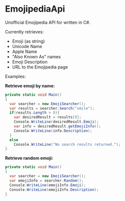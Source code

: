 # EmojipediaApi
Unofficial Emojipedia API for written in C#.

Currently retrieves:
<ul>
  <li>Emoji (as string)</li>
  <li>Unicode Name</li>
  <li>Apple Name</li>
  <li>"Also Known As" names</li>
  <li>Emoji Description</li>
  <li>URL to the Emojipedia page</li>
</ul>

Examples:

**Retrieve emoji by name:**
```c#
private static void Main()
{
  var searcher = new EmojiSearcher();
  var results = searcher.Search("smile");
  if(results.Length > 0){
    var desiredResult = results[0];
    Console.WriteLine(desiredResult.Emoji);
    var info = desiredResult.getEmojiInfo();
    Console.WriteLine(info.Description);
  }
  else
    Console.WriteLine("No search results returned.");
}
```
**Retrieve random emoji:**
```c#
private static void Main()
{
  var searcher = new EmojiSearcher();
  var emojiInfo = searcher.Random();
  Console.WriteLine(emojiInfo.Emoji);
  Console.WriteLine(emojiInfo.Description);
}
```
